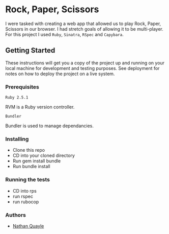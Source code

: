 # Rock, Paper, Scissors
I were tasked with creating a web app that allowed us to play Rock, Paper, Scissors in our browser. I had stretch goals of allowing it to be multi-player. For this project I used `Ruby`, `Sinatra`, `RSpec` and `Capybara`.
## Getting Started
These instructions will get you a copy of the project up and running on your local machine for development and testing purposes. See deployment for notes on how to deploy the project on a live system.
### Prerequisites
`Ruby 2.5.1`

RVM is a Ruby version controller.

`Bundler`

Bundler is used to manage dependancies.

### Installing
- Clone this repo
- CD into your cloned directory
- Run gem install bundle
- Run bundle install

### Running the tests
- CD into rps
- run rspec
- run rubocop

### Authors
- [Nathan Quayle](https://github.com/NathanQuayle)